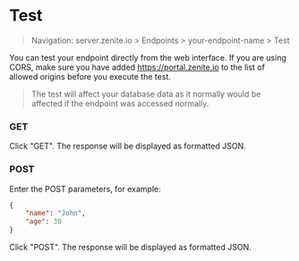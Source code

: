 # Test

> Navigation: server.zenite.io > Endpoints > your-endpoint-name > Test

You can test your endpoint directly from the web interface. If you are using CORS, make sure you have added https://portal.zenite.io to the list of allowed origins before you execute the test.

> The test will affect your database data as it normally would be affected if the endpoint was accessed normally.

### GET

Click "GET". The response will be displayed as formatted JSON.

### POST

Enter the POST parameters, for example:

```json
{
    "name": "John",
    "age": 30
}
```

Click "POST". The response will be displayed as formatted JSON.